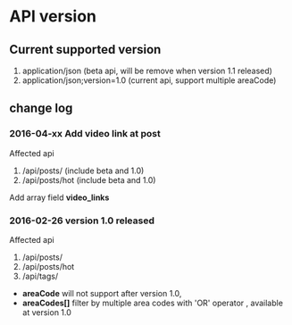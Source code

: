 # API version
## Current supported version
1. application/json (beta api, will be remove when version 1.1 released)
2. application/json;version=1.0 (current api, support multiple areaCode)

## change log
### 2016-04-xx Add video link at post
Affected api
1. /api/posts/ (include beta and 1.0)
2. /api/posts/hot (include beta and 1.0)

Add array field **video_links**

### 2016-02-26 version 1.0 released
Affected api
1. /api/posts/
2. /api/posts/hot
3. /api/tags/

* **areaCode** will not support after version 1.0,
* **areaCodes[]** filter by multiple area codes with 'OR' operator , available at version 1.0